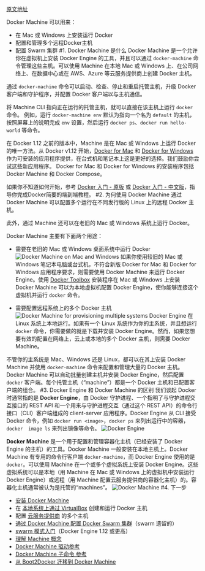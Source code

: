 [原文地址](https://docs.docker.com/machine/overview/)

Docker Machine 可以用来：

- 在 Mac 或 Windows 上安装运行 Docker 
- 配置和管理多个远程Docker主机
- 配置 Swarm 集群
#1. Docker Machine 是什么
Docker Machine 是一个允许你在虚拟机上安装 Docker Engine 的工具，并且可以通过 `docker-machine` 命令管理这些主机。可以使用 Machine 在本地 Mac 或 Windows 上、在公司网络上、在数据中心或在 AWS、Azure 等云服务提供商上创建 Docker 主机。

通过 `docker-machine` 命令可以启动、检查、停止和重启托管主机，升级 Docker 客户端和守护程序，并配置 Docker 客户端以与主机通信。

将 Machine  CLI 指向正在运行的托管主机，就可以直接在该主机上运行 `docker` 命令。 例如，运行 `docker-machine env` 默认为指向一个名为 `default` 的主机，按照屏幕上的说明完成 `env` 设置，然后运行 `docker ps`、`docker run hello-world` 等命令。

在 Docker 1.12 之前的版本中，Machine 是在 Mac 或 Windows 上运行 Docker 的唯一方法。从 Docker v1.12 开始，[Docker for Mac](https://docs.docker.com/docker-for-mac/) 和 [Docker for Windows](https://docs.docker.com/docker-for-windows/) 作为可安装的应用程序提供，在台式机和笔记本上这是更好的选择。我们鼓励你尝试这些新应用程序。 Docker for Mac 和 Docker for Windows 的安装程序包括 Docker Machine 和 Docker Compose。

如果你不知道如何开始，参考 [Docker 入门 - 原版](https://docs.docker.com/get-started/) 或 [Docker 入门 - 中文版](http://blog.csdn.net/kikajack/article/details/79350391)，指导你完成Docker简要的端到端教程。
#2. 为何使用 Docker Machine
通过 Docker Machine 可以配置多个运行在不同发行版的 Linux 上的远程 Docker 主机。

此外，通过 Machine 还可以在老旧的 Mac 或 Windows 系统上运行 Docker。

Docker Machine 主要有下面两个用途：

- 需要在老旧的 Mac 或 Windows 桌面系统中运行 Docker
![Docker Machine on Mac and Windows](http://img.blog.csdn.net/20180227093825459?watermark/2/text/aHR0cDovL2Jsb2cuY3Nkbi5uZXQva2lrYWphY2s=/font/5a6L5L2T/fontsize/400/fill/I0JBQkFCMA==/dissolve/70/gravity/SouthEast)
如果你使用较旧的 Mac 或 Windows 笔记本电脑或台式机，不符合新版 Docker for Mac 和 Docker for Windows 应用程序要求，则需要使用 Docker Machine 来运行 Docker Engine。使用 [Docker Toolbox](https://docs.docker.com/toolbox/overview/) 安装程序在 Mac 或 Windows 上安装 Docker Machine 可以为本地虚拟机配置 Docker Engine，使你能够连接这个虚拟机并运行 `docker` 命令。

- 需要配置远程系统上的多个 Docker 主机
![Docker Machine for provisioning multiple systems](http://img.blog.csdn.net/20180227093853846?watermark/2/text/aHR0cDovL2Jsb2cuY3Nkbi5uZXQva2lrYWphY2s=/font/5a6L5L2T/fontsize/400/fill/I0JBQkFCMA==/dissolve/70/gravity/SouthEast)
Docker Engine 在 Linux 系统上本地运行。如果有一个 Linux 系统作为你的主系统，并且想运行 `docker` 命令，你需要做的就是下载并安装 Docker Engine。然而，如果您想要有效的配置在网络上，云上或本地的多个 Docker 主机，则需要 Docker Machine。

不管你的主系统是 Mac、Windows 还是 Linux，都可以在其上安装 Docker Machine 并使用 `docker-machine` 命令来配置和管理大量的 Docker 主机。Docker Machine 可以自动批量创建主机并安装 Docker Engine，然后配置 `docker` 客户端。每个托管主机（“machine”）都是一个 Docker 主机和已配置客户端的组合。
#3. Docker Engine 和 Docker Machine 的区别
我们谈起 Docker 时通常指的是 **Docker Engine**，由 Docker 守护进程、一个指明了与守护进程交互接口的 REST API 和一个用来与守护进程交互（通过这个 REST API）的命令行接口（CLI）客户端组成的 client-server 应用程序。Docker Engine 从 CLI 接受 Docker 命令，例如 `docker run <image>`，`docker ps` 来列出运行中的容器，`docker  image ls` 来列出镜像等命令。
![Docker Engine](http://img.blog.csdn.net/20180227095733061?watermark/2/text/aHR0cDovL2Jsb2cuY3Nkbi5uZXQva2lrYWphY2s=/font/5a6L5L2T/fontsize/400/fill/I0JBQkFCMA==/dissolve/70/gravity/SouthEast)

**Docker Machine** 是一个用于配置和管理容器化主机（已经安装了 Docker Engine 的主机）的工具。Docker Machine 一般安装在本地主机上。Docker Machine 有专用的命令行客户端 `docker-machine`，而 Docker Engine 使用的是 `docker`。可以使用 Machine 在一个或多个虚拟系统上安装 Docker Engine。这些虚拟系统可以是本地（用 Machine 在 Mac 或 Windows 上的虚拟机中安装运行 Docker Engine）或远程（用 Machine 配置云服务提供商的容器化主机）的。容器化主机通常被认为是托管的“machines”。
![Docker Machine](http://img.blog.csdn.net/20180227095754409?watermark/2/text/aHR0cDovL2Jsb2cuY3Nkbi5uZXQva2lrYWphY2s=/font/5a6L5L2T/fontsize/400/fill/I0JBQkFCMA==/dissolve/70/gravity/SouthEast)
#4. 下一步
- [安装 Docker Machine](https://docs.docker.com/machine/install-machine/)
- 在 [本地系统上通过 VirtualBox](https://docs.docker.com/machine/get-started/) 创建和运行 Docker 主机
- 配置 [云服务提供商](https://docs.docker.com/machine/get-started-cloud/) 的多个主机
- [通过 Docker Machine 配置 Docker Swarm 集群](https://docs.docker.com/swarm/provision-with-machine/)（swarm 遗留的）
- [swarm 模式入门](https://docs.docker.com/engine/swarm/swarm-tutorial/)（Docker Engine 1.12 或更高）
- [理解 Machine 概念](https://docs.docker.com/machine/concepts/)
- [Docker Machine 驱动参考](https://docs.docker.com/machine/drivers/)
- [Docker Machine 子命令 参考](https://docs.docker.com/machine/reference/)
- [从 Boot2Docker 迁移到 Docker Machine](https://docs.docker.com/machine/migrate-to-machine/)